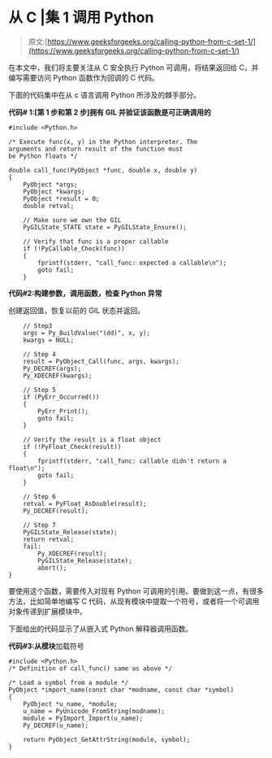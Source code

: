 # 从 C |集 1 调用 Python

> 原文:[https://www.geeksforgeeks.org/calling-python-from-c-set-1/](https://www.geeksforgeeks.org/calling-python-from-c-set-1/)

在本文中，我们将主要关注从 C 安全执行 Python 可调用，将结果返回给 C，并编写需要访问 Python 函数作为回调的 C 代码。

下面的代码集中在从 c 语言调用 Python 所涉及的棘手部分。

**代码# 1:[第 1 步和第 2 步]拥有 GIL 并验证该函数是可正确调用的**

```
#include <Python.h>

/* Execute func(x, y) in the Python interpreter. The
arguments and return result of the function must
be Python floats */

double call_func(PyObject *func, double x, double y)
{
    PyObject *args;
    PyObject *kwargs;
    PyObject *result = 0;
    double retval;

    // Make sure we own the GIL
    PyGILState_STATE state = PyGILState_Ensure();

    // Verify that func is a proper callable
    if (!PyCallable_Check(func))
    {
        fprintf(stderr, "call_func: expected a callable\n");
        goto fail;
    }
```

**代码#2:构建参数，调用函数，检查 Python 异常**

创建返回值，恢复以前的 GIL 状态并返回。

```
    // Step3
    args = Py_BuildValue("(dd)", x, y);
    kwargs = NULL;

    // Step 4
    result = PyObject_Call(func, args, kwargs);
    Py_DECREF(args);
    Py_XDECREF(kwargs);

    // Step 5
    if (PyErr_Occurred())
    {
        PyErr_Print();
        goto fail;
    }

    // Verify the result is a float object 
    if (!PyFloat_Check(result))
    {
        fprintf(stderr, "call_func: callable didn't return a float\n");
        goto fail;
    }

    // Step 6
    retval = PyFloat_AsDouble(result);
    Py_DECREF(result);

    // Step 7
    PyGILState_Release(state);
    return retval;
    fail:
        Py_XDECREF(result);
        PyGILState_Release(state);
        abort(); 
}
```

要使用这个函数，需要传入对现有 Python 可调用的引用。要做到这一点，有很多方法，比如简单地编写 C 代码，从现有模块中提取一个符号，或者将一个可调用对象传递到扩展模块中。

下面给出的代码显示了从嵌入式 Python 解释器调用函数。

**代码#3:从模块**加载符号

```
#include <Python.h>
/* Definition of call_func() same as above */

/* Load a symbol from a module */
PyObject *import_name(const char *modname, const char *symbol)
{
    PyObject *u_name, *module;
    u_name = PyUnicode_FromString(modname);
    module = PyImport_Import(u_name);
    Py_DECREF(u_name);

    return PyObject_GetAttrString(module, symbol);
}
```